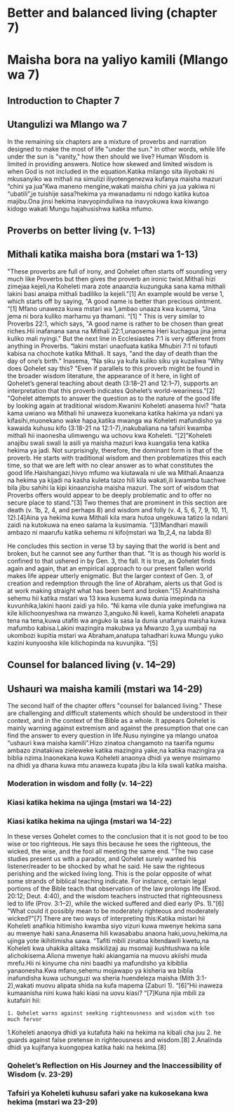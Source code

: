 # Better and balanced living (chapter 7)
# Maisha bora na yaliyo kamili (Mlango wa 7)

## Introduction to Chapter 7
## Utangulizi wa Mlango wa 7

In the remaining six chapters are a mixture of proverbs and narration designed to make the most of life "under the sun." In other words, while life under the sun is "vanity," how then should we live? Human Wisdom is limited in providing answers. Notice how skewed and limited wisdom is when God is not included in the equation.Katika milango sita iliyobaki ni mkusanyiko wa mithali na simulizi iliyotengenezwa kufanya maisha mazuri “chini ya jua”Kwa maneno mengine,wakati maisha chini ya jua yakiwa ni  “ubatili”,je tuishije sasa?hekima ya mwanadamu ni ndogo katika kutoa majibu.Ona jinsi hekima inavyopinduliwa na inavyokuwa kwa kiwango kidogo wakati Mungu hajahusishwa katika mfumo.

## Proverbs on better living (v. 1–13)
## Mithali katika maisha bora (mstari wa 1-13)

"These proverbs are full of irony, and Qohelet often starts off sounding very much like Proverbs but then gives the proverb an ironic twist.Mithali hizi zimejaa kejeli,na Koheleti mara zote anaanzia kuzunguka sana kama mithali lakini basi anaipa mithali badiliko la kejeli."[1] An example would be verse 1, which starts off by saying, "A good name is better than precious ointment. “[1] Mfano unaweza kuwa mstari wa 1,ambao unaaza kwa kusema, “Jina jema ni bora kuliko marhamu ya thamani. “[1] " This is very similar to Proverbs 22:1, which says, "A good name is rather to be chosen than great riches.Hii inafanana sana na Mithali 22:1,unaosema Heri kuchagua jina jema kuliko mali nyingi." But the next line in Ecclesiastes 7:1 is very different from anything in Proverbs. “lakini mstari unaofuata katika Mhubiri 7:1 ni tofauti kabisa na chochote katika Mithali. It says, "and the day of death than the day of one’s birth." Inasema, “Na siku ya kufa kuliko siku ya kuzaliwa “Why does Qohelet say this? "Even if parallels to this proverb might be found in the broader wisdom literature, the appearance of it here, in light of Qohelet’s general teaching about death (3:18–21 and 12:1–7), supports an interpretation that this proverb indicates Qohelet’s world-weariness."[2] "Qohelet attempts to answer the question as to the nature of the good life by looking again at traditional wisdom.Kwanini Koheleti anasema hivi? “hata kama uwiano wa Mithali hii unaweza kuonekana katika hakima ya ndani ya kifasihi,muonekano wake hapa,katika mwanga wa Koheleti mafundisho ya kawaida kuhusu kifo (3:18-21 na 12:1-7),inakubaliana na tafsiri kwamba mithali hii inaonesha ulimwengu wa uchovu kwa Koheleti. “[2]”Koheleti anajibu swali swali la asili ya maisha mazuri kwa kuangalia tena katika hekima ya jadi. Not surprisingly, therefore, the dominant form is that of the proverb. He starts with traditional wisdom and then problematizes this each time, so that we are left with no clear answer as to what constitutes the good life.Haishangazi,hivyo mfumo wa kiutawala ni ule wa Mithali.Anaanza na hekima ya kijadi na kasha kuleta taizo hili kila wakati,ili kwamba tuachwe bila jibu sahihi la kipi kinaanzisha maisha mazuri. The sort of wisdom that Proverbs offers would appear to be deeply problematic and to offer no secure place to stand."[3] Two themes that are prominent in this section are death (v. 1b, 2, 4, and perhaps 8) and wisdom and folly (v. 4, 5, 6, 7, 9, 10, 11, 12).[4]Aina ya hekima kuwa Mithali kila mara hutoa ungekuwa tatizo la ndani zaidi na kutokuwa na eneo salama la kusimamia. “[3]Mandhari mawili ambazo ni maarufu katika sehemu  ni kifo(mstari wa 1b,2,4, na labda 8)

He concludes this section in verse 13 by saying that the world is bent and broken, but he cannot see any further than that. "It is as though his world is confined to that ushered in by Gen. 3, the fall. It is true, as Qohelet finds again and again, that an empirical approach to our present fallen world makes life appear utterly enigmatic. But the larger context of Gen. 3, of creation and redemption through the line of Abraham, alerts us that God is at work making straight what has been bent and broken."[5]
Anahitimisha sehemu hii  katika mstari wa 13 kwa kusema kuwa dunia imepinda na kuvunhika,lakini haoni zaidi ya hilo. “Ni kama vile dunia yake imefungiwa na kile kilichoonyeshwa na mwanzo 3,anguko.Ni kweli, kama Koheleti anapata tena na tena,kuwa utafiti wa anguko la sasa la dunia unafanya maisha kuwa mafumbo kabisa.Lakini mazingira makubwa ya Mwanzo 3,ya uumbaji na ukombozi kupitia mstari wa Abraham,anatupa tahadhari kuwa Mungu yuko kazini kunyoosha kile kilichopinda na kuvunjika. “[5]

## Counsel for balanced living (v. 14–29)
## Ushauri wa maisha kamili (mstari wa 14-29)

The second half of the chapter offers "counsel for balanced living." These are challenging and difficult statements which should be understood in their context, and in the context of the Bible as a whole. It appears Qohelet is mainly warning against extremism and against the presumption that one can find the answer to every question in life.Nusu nyingine ya mlango unatoa “ushauri kwa maisha kamili”.Hizo zinatoa changamoto na taarifa ngumu ambazo zinatakiwa zieleweke katika mazingira yake,na katika mazingira ya biblia nzima.Inaonekana kuwa Koheleti anaonya dhidi ya wenye msimamo na dhidi ya dhana kuwa mtu anaweza kupata jibu la kila swali katika maisha.

### Moderation in wisdom and folly (v. 14–22)
### Kiasi katika hekima na ujinga (mstari wa 14-22)
### Kiasi katika hekima na ujinga (mstari wa 14-22)

In these verses Qohelet comes to the conclusion that it is not good to be too wise or too righteous. He says this because he sees the righteous, the wicked, the wise, and the fool all meeting the same end. "The two case studies present us with a paradox, and Qohelet surely wanted his listener/reader to be shocked by what he said. He saw the righteous perishing and the wicked living long. This is the polar opposite of what some strands of biblical teaching indicate. For instance, certain legal portions of the Bible teach that observation of the law prolongs life (Exod. 20:12; Deut. 4:40), and the wisdom teachers instructed that righteousness led to life (Prov. 3:1–2), while the wicked suffered and died early (Ps. 1)."[6] "What could it possibly mean to be moderately righteous and moderately wicked?"[7] There are two ways of interpreting this:Katika mistari hii Koheleti anafikia hitimisho kwamba siyo vizuri kuwa mwenye hekima sana au mwenye haki sana.Anasema hili kwasababu anaona haki,uovu,hekima,na ujinga yote ikihitimisha sawa. “Tafiti mbili zinatoa kitendawili kwetu,na Koheleti kwa uhakika alitaka msikilizaji au msomaji kushtushwa na kile alichokisema.Aliona mwenye haki akiangamia na muovu akiishi muda mrefu.Hii ni kinyume cha nini baadhi ya mafundisho ya kibiblia yanaonesha.Kwa mfano,sehemu mojawapo ya kisheria wa biblia inafundisha kuwa uchunguzi wa sheria huendeleza maisha (Mith 3:1-2),wakati  muovu alipata shida na kufa mapema (Zaburi 1). “[6]”Hii inaweza kumaanisha nini kuwa haki kiasi na uovu kiasi? “[7]Kuna njia mbili za kutafsiri hii:

    1. Qohelet warns against seeking righteousness and wisdom with too much fervor
1.Koheleti anaonya dhidi ya kutafuta haki na hekima na kibali cha juu
2. he guards against false pretense in righteousness and wisdom.[8]
2.Analinda dhidi ya kujifanya kuongopea katika haki na hekima.[8]

### Qohelet’s Reflection on His Journey and the Inaccessibility of Wisdom (v. 23-29)
### Tafsiri ya Koheleti kuhusu safari yake na kukosekana kwa hekima (mstari wa 23-29)